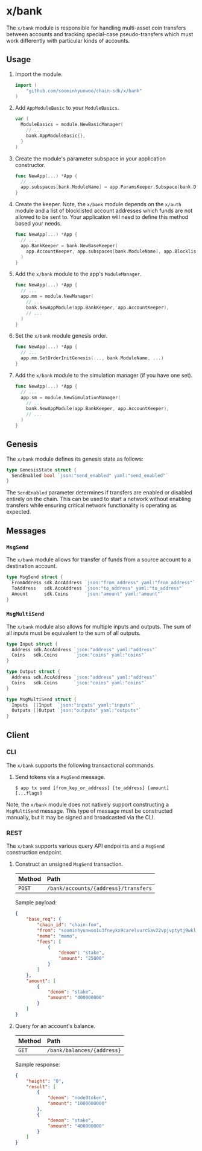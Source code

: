 # x/bank

The `x/bank` module is responsible for handling multi-asset coin transfers between
accounts and tracking special-case pseudo-transfers which must work differently
with particular kinds of accounts.

## Usage

1. Import the module.

   ```go
   import (
       "github.com/soominhyunwoo/chain-sdk/x/bank"
   )
   ```

2. Add `AppModuleBasic` to your `ModuleBasics`.

    ```go
    var (
      ModuleBasics = module.NewBasicManager(
        // ...
        bank.AppModuleBasic{},
      }
    )
    ```

3. Create the module's parameter subspace in your application constructor.

   ```go
   func NewApp(...) *App {
     // ...
     app.subspaces[bank.ModuleName] = app.ParamsKeeper.Subspace(bank.DefaultParamspace)
   }
   ```

4. Create the keeper. Note, the `x/bank` module depends on the `x/auth` module
   and a list of blocklisted account addresses which funds are not allowed to be
   sent to. Your application will need to define this method based your needs.

   ```go
   func NewApp(...) *App {
     // ...
     app.BankKeeper = bank.NewBaseKeeper(
       app.AccountKeeper, app.subspaces[bank.ModuleName], app.BlocklistedAccAddrs(),
     )
   }
   ```

5. Add the `x/bank` module to the app's `ModuleManager`.

   ```go
   func NewApp(...) *App {
     // ...
     app.mm = module.NewManager(
       // ...
       bank.NewAppModule(app.BankKeeper, app.AccountKeeper),
       // ...
     )
   }
   ```

6. Set the `x/bank` module genesis order.

   ```go
   func NewApp(...) *App {
     // ...
     app.mm.SetOrderInitGenesis(..., bank.ModuleName, ...)
   }
   ```

7. Add the `x/bank` module to the simulation manager (if you have one set).

   ```go
   func NewApp(...) *App {
     // ...
     app.sm = module.NewSimulationManager(
       // ...
       bank.NewAppModule(app.BankKeeper, app.AccountKeeper),
       // ...
     )
   }

## Genesis

The `x/bank` module defines its genesis state as follows:

```go
type GenesisState struct {
  SendEnabled bool `json:"send_enabled" yaml:"send_enabled"`
}
```

The `SendEnabled` parameter determines if transfers are enabled or disabled
entirely on the chain. This can be used to start a network without enabling
transfers while ensuring critical network functionality is operating as expected.

## Messages

### `MsgSend`

The `x/bank` module allows for transfer of funds from a source account to a
destination account.

```go
type MsgSend struct {
  FromAddress sdk.AccAddress `json:"from_address" yaml:"from_address"`
  ToAddress   sdk.AccAddress `json:"to_address" yaml:"to_address"`
  Amount      sdk.Coins      `json:"amount" yaml:"amount"`
}
```

### `MsgMultiSend`

The `x/bank` module also allows for multiple inputs and outputs. The sum of all
inputs must be equivalent to the sum of all outputs.

```go
type Input struct {
  Address sdk.AccAddress `json:"address" yaml:"address"`
  Coins   sdk.Coins      `json:"coins" yaml:"coins"`
}

type Output struct {
  Address sdk.AccAddress `json:"address" yaml:"address"`
  Coins   sdk.Coins      `json:"coins" yaml:"coins"`
}

type MsgMultiSend struct {
  Inputs  []Input  `json:"inputs" yaml:"inputs"`
  Outputs []Output `json:"outputs" yaml:"outputs"`
}
```

## Client

### CLI

The `x/bank` supports the following transactional commands.

1. Send tokens via a `MsgSend` message.

   ```shell
   $ app tx send [from_key_or_address] [to_address] [amount] [...flags]
   ```

Note, the `x/bank` module does not natively support constructing a `MsgMultiSend`
message. This type of message must be constructed manually, but it may be signed
and broadcasted via the CLI.

### REST

The `x/bank` supports various query API endpoints and a `MsgSend` construction
endpoint.

1. Construct an unsigned `MsgSend` transaction.

   | Method | Path                     |
   | :----- | :----------------------- |
   | `POST` | `/bank/accounts/{address}/transfers` |

   Sample payload:

   ```json
   {
       "base_req": {
           "chain_id": "chain-foo",
           "from": "soominhyunwoo1u3fneykx9carelvurc6av22vpjvptytj9wklk0",
           "memo": "memo",
           "fees": [
               {
                   "denom": "stake",
                   "amount": "25000"
               }
           ]
       },
       "amount": [
           {
               "denom": "stake",
               "amount": "400000000"
           }
       ]
   }
   ```

2. Query for an account's balance.

   | Method | Path                     |
   | :----- | :----------------------- |
   | `GET` | `/bank/balances/{address}` |

   Sample response:

   ```json
   {
       "height": "0",
       "result": [
           {
               "denom": "node0token",
               "amount": "1000000000"
           },
           {
               "denom": "stake",
               "amount": "400000000"
           }
       ]
   }
   ```
